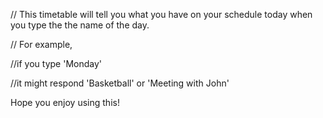 // This timetable will tell you what you have on your schedule today when you type the the name of the day.

// For example, 

//if you type 'Monday'

//it might respond 'Basketball' or 'Meeting with John'

Hope you enjoy using this!
